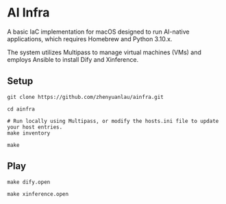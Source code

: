 # AI Infra

A basic IaC implementation for macOS designed to run AI-native applications, which requires Homebrew and Python 3.10.x.

The system utilizes Multipass to manage virtual machines (VMs) and employs Ansible to install Dify and Xinference.

## Setup

```shell
git clone https://github.com/zhenyuanlau/ainfra.git

cd ainfra

# Run locally using Multipass, or modify the hosts.ini file to update your host entries.
make inventory

make
```

## Play

```shell
make dify.open

make xinference.open
```